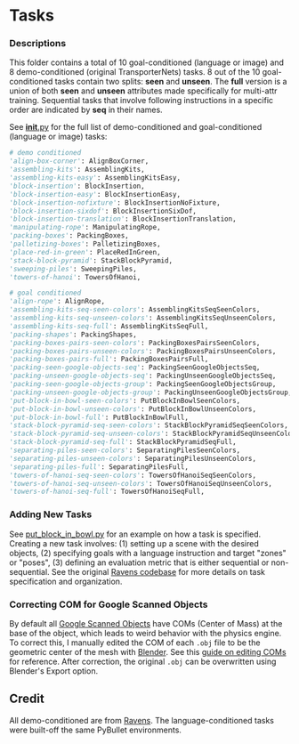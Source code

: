 # Tasks

### Descriptions

This folder contains a total of 10 goal-conditioned (language or image) and 8 demo-conditioned (original TransporterNets) tasks. 8 out of the 10 goal-conditioned tasks contain two splits: **seen** and **unseen**. The **full** version is a union of both **seen** and **unseen** attributes made specifically for multi-attr training. Sequential tasks that involve following instructions in a specific order are indicated by **seq** in their names.

See [__init__.py](__init__.py) for the full list of demo-conditioned and goal-conditioned (language or image) tasks:

```python
# demo conditioned
'align-box-corner': AlignBoxCorner,
'assembling-kits': AssemblingKits,
'assembling-kits-easy': AssemblingKitsEasy,
'block-insertion': BlockInsertion,
'block-insertion-easy': BlockInsertionEasy,
'block-insertion-nofixture': BlockInsertionNoFixture,
'block-insertion-sixdof': BlockInsertionSixDof,
'block-insertion-translation': BlockInsertionTranslation,
'manipulating-rope': ManipulatingRope,
'packing-boxes': PackingBoxes,
'palletizing-boxes': PalletizingBoxes,
'place-red-in-green': PlaceRedInGreen,
'stack-block-pyramid': StackBlockPyramid,
'sweeping-piles': SweepingPiles,
'towers-of-hanoi': TowersOfHanoi,

# goal conditioned
'align-rope': AlignRope,
'assembling-kits-seq-seen-colors': AssemblingKitsSeqSeenColors,
'assembling-kits-seq-unseen-colors': AssemblingKitsSeqUnseenColors,
'assembling-kits-seq-full': AssemblingKitsSeqFull,
'packing-shapes': PackingShapes,
'packing-boxes-pairs-seen-colors': PackingBoxesPairsSeenColors,
'packing-boxes-pairs-unseen-colors': PackingBoxesPairsUnseenColors,
'packing-boxes-pairs-full': PackingBoxesPairsFull,
'packing-seen-google-objects-seq': PackingSeenGoogleObjectsSeq,
'packing-unseen-google-objects-seq': PackingUnseenGoogleObjectsSeq,
'packing-seen-google-objects-group': PackingSeenGoogleObjectsGroup,
'packing-unseen-google-objects-group': PackingUnseenGoogleObjectsGroup,
'put-block-in-bowl-seen-colors': PutBlockInBowlSeenColors,
'put-block-in-bowl-unseen-colors': PutBlockInBowlUnseenColors,
'put-block-in-bowl-full': PutBlockInBowlFull,
'stack-block-pyramid-seq-seen-colors': StackBlockPyramidSeqSeenColors,
'stack-block-pyramid-seq-unseen-colors': StackBlockPyramidSeqUnseenColors,
'stack-block-pyramid-seq-full': StackBlockPyramidSeqFull,
'separating-piles-seen-colors': SeparatingPilesSeenColors,
'separating-piles-unseen-colors': SeparatingPilesUnseenColors,
'separating-piles-full': SeparatingPilesFull,
'towers-of-hanoi-seq-seen-colors': TowersOfHanoiSeqSeenColors,
'towers-of-hanoi-seq-unseen-colors': TowersOfHanoiSeqUnseenColors,
'towers-of-hanoi-seq-full': TowersOfHanoiSeqFull,
```



### Adding New Tasks

See [put_block_in_bowl.py](put_block_in_bowl.py) for an example on how a task is specified. Creating a new task involves: (1) setting up a scene with the desired objects, (2) specifying goals with a language instruction and target "zones" or "poses", (3) defining an evaluation metric that is either sequential or non-sequential. See the original [Ravens codebase](https://github.com/google-research/ravens) for more details on task specification and organization.

### Correcting COM for Google Scanned Objects

By default all [Google Scanned Objects](https://app.ignitionrobotics.org/GoogleResearch/fuel/collections/Google%20Scanned%20Objects) have COMs (Center of Mass) at the base of the object, which leads to weird behavior with the physics engine. To correct this, I manually edited the COM of each `.obj` file to be the geometric center of the mesh with [Blender](https://www.blender.org/). See this [guide on editing COMs](https://blender.stackexchange.com/questions/14294/how-to-recenter-an-objects-origin) for reference. After correction, the original `.obj` can be overwritten using Blender's Export option.

## Credit

All demo-conditioned are from [Ravens](https://github.com/google-research/ravens). The language-conditioned tasks were built-off the same PyBullet environments.
